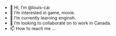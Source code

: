 - 👋 Hi, I’m @louis-cai
- 👀 I’m interested in game, movie.
- 🌱 I’m currently learning enginsh.
- 💞️ I’m looking to collaborate on to work in Canada.
- 📫 How to reach me ...

<!---
louis-cai/louis-cai is a ✨ special ✨ repository because its `README.md` (this file) appears on your GitHub profile.
You can click the Preview link to take a look at your changes.
--->
